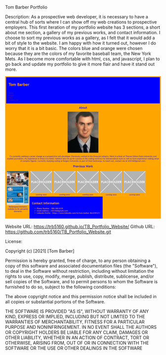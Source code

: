 Tom Barber Portfolio

Description:  As a prospective web developer, it is necessary to have a central hub of sorts where I can show off my web creations to prospective employers.  This first iteration of my portfolio website has 3 sections, a short about me section, a gallery of my previous works, and contact information.  I choose to sort my previous works as a gallery, as I felt that it would add a bit of style to the website.  I am happy with how it turned out, however I do worry that it is a bit basic.  The colors blue and orange were chosen because they are the colors of my favorite baseball
team, the New York Mets.  As I become more comfortable with html, css, and javascript, I plan to go back and update my portfolio to give it more flair and have it stand out more.

![Alt text](./assets/images/PortfolioScreenshot.png)

Website URL: https://trb5160.github.io/TB_Portfolio_Website/
Github URL: https://github.com/trb5160/TB_Portfolio_Website.git

License:

Copyright (c) [2021] [Tom Barber]

Permission is hereby granted, free of charge, to any person obtaining a copy of this software and associated documentation files (the "Software"), to deal in the Software without restriction, including without limitation the rights to use, copy, modify, merge, publish, distribute, sublicense, and/or sell copies of the Software, and to permit persons to whom the Software is furnished to do so, subject to the following conditions:

The above copyright notice and this permission notice shall be included in all copies or substantial portions of the Software.

THE SOFTWARE IS PROVIDED "AS IS", WITHOUT WARRANTY OF ANY KIND, EXPRESS OR IMPLIED, INCLUDING BUT NOT LIMITED TO THE WARRANTIES OF MERCHANTABILITY, FITNESS FOR A PARTICULAR PURPOSE AND NONINFRINGEMENT. IN NO EVENT SHALL THE AUTHORS OR COPYRIGHT HOLDERS BE LIABLE FOR ANY CLAIM, DAMAGES OR OTHER LIABILITY, WHETHER IN AN ACTION OF CONTRACT, TORT OR OTHERWISE, ARISING FROM, OUT OF OR IN CONNECTION WITH THE SOFTWARE OR THE USE OR OTHER DEALINGS IN THE SOFTWARE